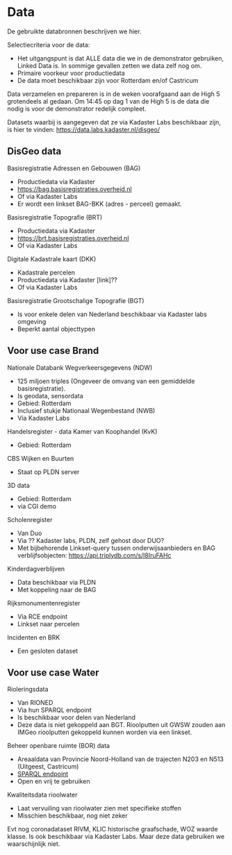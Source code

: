 # Data
De gebruikte databronnen beschrijven we hier. 

Selectiecriteria voor de data: 
- Het uitgangspunt is dat ALLE data die we in de demonstrator gebruiken, Linked Data is. In sommige gevallen zetten we data zelf nog om.
- Primaire voorkeur voor productiedata
- De data moet beschikbaar zijn voor Rotterdam en/of Castricum

Data verzamelen en prepareren is in de weken voorafgaand aan de High 5 grotendeels al gedaan. Om 14:45 op dag 1 van de High 5 is de data die nodig is voor de demonstrator redelijk compleet. 

Datasets waarbij is aangegeven dat ze via Kadaster Labs beschikbaar zijn, is hier te vinden: https://data.labs.kadaster.nl/disgeo/

## DisGeo data
Basisregistratie Adressen en Gebouwen (BAG)
- Productiedata via Kadaster
- https://bag.basisregistraties.overheid.nl
- Of via Kadaster Labs
- Er wordt een linkset BAG-BKK (adres - perceel) gemaakt.
 
Basisregistratie Topografie (BRT)
- Productiedata via Kadaster
- https://brt.basisregistraties.overheid.nl
- Of via Kadaster Labs

Digitale Kadastrale kaart (DKK)
- Kadastrale percelen
- Productiedata via Kadaster [link]??
- Of via Kadaster Labs

Basisregistratie Grootschalige Topografie (BGT)
- Is voor enkele delen van Nederland beschikbaar via Kadaster labs omgeving
- Beperkt aantal objecttypen

## Voor use case Brand 
Nationale Databank Wegverkeersgegevens (NDW)
- 125 miljoen triples (Ongeveer de omvang van een gemiddelde basisregistratie). 
- Is geodata, sensordata
- Gebied: Rotterdam
- Inclusief stukje Nationaal Wegenbestand (NWB)
- Via Kadaster Labs

Handelsregister - data Kamer van Koophandel (KvK)
- Gebied: Rotterdam

CBS Wijken en Buurten
- Staat op PLDN server

3D data
- Gebied: Rotterdam
- via CGI demo

Scholenregister
- Van Duo
- Via ?? Kadaster labs, PLDN, zelf gehost door DUO?
- Met bijbehorende Linkset-query tussen onderwijsaanbieders en BAG verblijfsobjecten: https://api.triplydb.com/s/l8IruFAHc

Kinderdagverblijven
- Data beschikbaar via PLDN
- Met koppeling naar de BAG

Rijksmonumentenregister
- Via RCE endpoint
- Linkset naar percelen 

Incidenten en BRK
- Een gesloten dataset

## Voor use case Water
Rioleringsdata
- Van RIONED 
- Via hun SPARQL endpoint
- Is beschikbaar voor delen van Nederland
- Deze data is niet gekoppeld aan BGT. Rioolputten uit GWSW zouden aan IMGeo rioolputten gekoppeld kunnen worden via een linkset.

Beheer openbare ruimte (BOR) data
- Areaaldata van Provincie Noord-Holland van de trajecten N203 en N513 (Uitgeest, Castricum) 
- [SPARQL endpoint](https://data.labs.kadaster.nl/disgeo/AreaaldataN203N513/sparql/AreaaldataN203N513)
- Open en vrij te gebruiken

Kwaliteitsdata rioolwater
- Laat vervuiling van rioolwater zien met specifieke stoffen
- Misschien beschikbaar, nog niet zeker

Evt nog coronadataset RIVM, KLIC historische graafschade, WOZ waarde klasse. Is ook beschikbaar via Kadaster Labs. Maar deze data gebruiken we waarschijnlijk niet.

